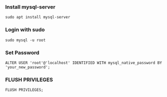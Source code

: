 ### Install mysql-server
```
sudo apt install mysql-server
```
### Login with sudo
```
sudo mysql -u root 
```
### Set Password
```
ALTER USER 'root'@'localhost' IDENTIFIED WITH mysql_native_password BY 'your_new_password';
```
### FLUSH PRIVILEGES
```
FLUSH PRIVILEGES;
```

